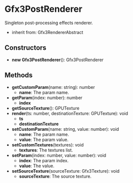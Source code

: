 # Gfx3PostRenderer

Singleton post-processing effects renderer.
- inherit from: Gfx3RendererAbstract
## Constructors
* **new Gfx3PostRenderer**(): Gfx3PostRenderer   
## Methods
* **getCustomParam**(name: string): number   
  * **name**: The param name.
* **getParam**(index: number): number   
  * **index**
* **getSourceTexture**(): GPUTexture   
* **render**(ts: number, destinationTexture: GPUTexture): void   
  * **ts**
  * **destinationTexture**
* **setCustomParam**(name: string, value: number): void   
  * **name**: The param name.
  * **value**: The param value.
* **setCustomTextures**(textures): void   
  * **textures**: The textures list.
* **setParam**(index: number, value: number): void   
  * **index**: The param index.
  * **value**: The value.
* **setSourceTexture**(sourceTexture: Gfx3Texture): void   
  * **sourceTexture**: The source texture.

